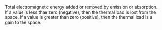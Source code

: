 Total electromagnetic energy added or removed by emission or absorption.  If a value is less than zero (negative), then the thermal load is lost from the space. If a value is greater than zero (positive), then the thermal load is a gain to the space.

